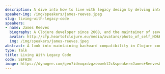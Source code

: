 ```yaml
---
description: A dive into how to live with legacy design by delving into of the oldest Clojure codebases the speaker maintains. This talk will cover the mechanisms Clojure has for managing backward compatibility, and how to make the best of a bad situation when mistakes are (inevitably) made.
speaker-img: /img/speakers/james-reeves.jpeg
slug: living-with-legacy-code
speakers:
- name: James Reeves
  biography: A Clojure developer since 2008, and the maintainer of several prominent libraries such as Ring, Hiccup and Integrant. James currently works as a freelance contractor just outside of London.
  avatar: http://cfp.heartofclojure.eu/media/avatars/photo_of_self_NDkKuUU.jpeg
  img: /img/speakers/james-reeves.jpeg
abstract: A look into maintaining backward compatibility in Clojure codebases.
type: Talk
title: Living With Legacy Code
code: SEFW3N
image: https://dynogee.com/gen?id=xqxdvgzswovkl2c&speaker=James+Reeves&title=Living+With+Legacy+Code&type=Talk&img=https%3A//2024.heartofclojure.eu/img/speakers/james-reeves.jpeg%3Fv%3D1721284426734
---
```

